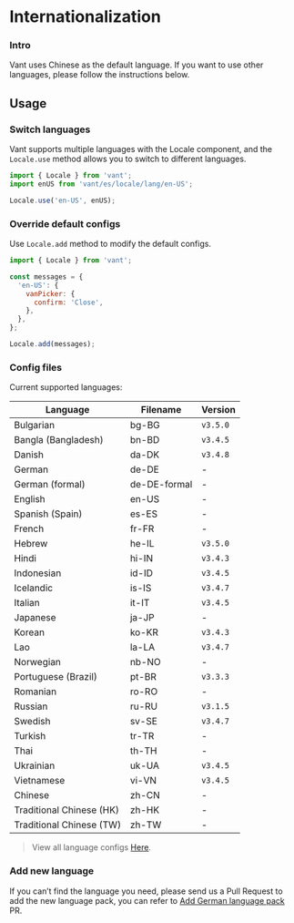 # Internationalization

### Intro

Vant uses Chinese as the default language. If you want to use other languages, please follow the instructions below.

## Usage

### Switch languages

Vant supports multiple languages with the Locale component, and the `Locale.use` method allows you to switch to different languages.

```js
import { Locale } from 'vant';
import enUS from 'vant/es/locale/lang/en-US';

Locale.use('en-US', enUS);
```

### Override default configs

Use `Locale.add` method to modify the default configs.

```js
import { Locale } from 'vant';

const messages = {
  'en-US': {
    vanPicker: {
      confirm: 'Close',
    },
  },
};

Locale.add(messages);
```

### Config files

Current supported languages:

| Language                 | Filename     | Version  |
| ------------------------ | ------------ | -------- |
| Bulgarian                | bg-BG        | `v3.5.0` |
| Bangla (Bangladesh)      | bn-BD        | `v3.4.5` |
| Danish                   | da-DK        | `v3.4.8` |
| German                   | de-DE        | -        |
| German (formal)          | de-DE-formal | -        |
| English                  | en-US        | -        |
| Spanish (Spain)          | es-ES        | -        |
| French                   | fr-FR        | -        |
| Hebrew                   | he-IL        | `v3.5.0` |
| Hindi                    | hi-IN        | `v3.4.3` |
| Indonesian               | id-ID        | `v3.4.5` |
| Icelandic                | is-IS        | `v3.4.7` |
| Italian                  | it-IT        | `v3.4.5` |
| Japanese                 | ja-JP        | -        |
| Korean                   | ko-KR        | `v3.4.3` |
| Lao                      | la-LA        | `v3.4.7` |
| Norwegian                | nb-NO        | -        |
| Portuguese (Brazil)      | pt-BR        | `v3.3.3` |
| Romanian                 | ro-RO        | -        |
| Russian                  | ru-RU        | `v3.1.5` |
| Swedish                  | sv-SE        | `v3.4.7` |
| Turkish                  | tr-TR        | -        |
| Thai                     | th-TH        | -        |
| Ukrainian                | uk-UA        | `v3.4.5` |
| Vietnamese               | vi-VN        | `v3.4.5` |
| Chinese                  | zh-CN        | -        |
| Traditional Chinese (HK) | zh-HK        | -        |
| Traditional Chinese (TW) | zh-TW        | -        |

> View all language configs [Here](https://github.com/youzan/vant/tree/dev/packages/vant/src/locale/lang).

### Add new language

If you can’t find the language you need, please send us a Pull Request to add the new language pack, you can refer to [Add German language pack](https://github.com/youzan/vant/pull/7245) PR.

